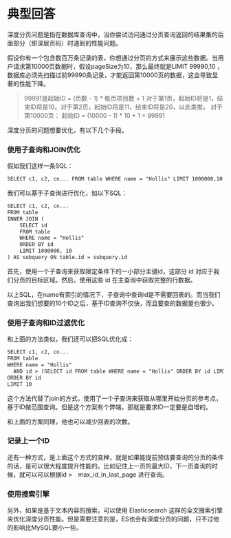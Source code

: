 # 典型回答

深度分页问题是指在数据库查询中，当你尝试访问通过分页查询返回的结果集的后面部分（即深层页码）时遇到的性能问题。

假设你有一个包含数百万条记录的表，你想通过分页的方式来展示这些数据。当用户请求第10000页数据时，假设pageSize为10，那么最终就是LIMIT 99990,10 ，数据库必须先扫描过前99990条记录，才能返回第10000页的数据，这会导致显著的性能下降。

> 99991是起始ID = (页数 - 1) * 每页项目数 + 1 
> 对于第1页，起始ID将是1，结束ID将是10。对于第2页，起始ID将是11，结束ID将是20，以此类推。
> 对于第10000页：
> 起始ID = (10000 - 1) * 10 + 1 = 99991


深度分页的问题想要优化，有以下几个手段。

### 使用子查询和JOIN优化

假如我们这样一条SQL：

```latex
SELECT c1, c2, cn... FROM table WHERE name = "Hollis" LIMIT 1000000,10
```

我们可以基于子查询进行优化，如以下SQL：

```latex
SELECT c1, c2, cn...
FROM table
INNER JOIN (
    SELECT id
    FROM table
    WHERE name = "Hollis"
    ORDER BY id
    LIMIT 1000000, 10
) AS subquery ON table.id = subquery.id

```

首先，使用一个子查询来获取限定条件下的一小部分主键id，这部分 id 对应于我们分页的目标区域。然后，使用这些 id 在主查询中获取完整的行数据。

以上SQL，在name有索引的情况下，子查询中查询id是不需要回表的。而当我们查询出我们想要的10个ID之后，基于ID查询不仅快，而且要查的数据量也很少。


### 使用子查询和ID过滤优化

和上面的方法类似，我们还可以把SQL优化成：

```latex
SELECT c1, c2, cn...
FROM table
WHERE name = "Hollis"
  AND id > (SELECT id FROM table WHERE name = "Hollis" ORDER BY id LIMIT 1000000, 1)
ORDER BY id
LIMIT 10

```


这个方法代替了join的方式，使用了一个子查询来获取从哪里开始分页的参考点，基于ID做范围查询。但是这个方案有个弊端，那就是要求ID一定要是自增的。

和上面的方案同理，他也可以减少回表的次数。

### 记录上一个ID

还有一种方式，是上面这个方式的变种，就是如果能提前预估要查询的分页的条件的话，是可以很大程度提升性能的。比如记住上一页的最大ID，下一页查询的时候，就可以可以根据id >　max_id_in_last_page 进行查询。


### 使用搜索引擎

另外，如果是基于文本内容的搜索，可以使用 Elasticsearch 这样的全文搜索引擎来优化深度分页性能。但是需要注意的是，ES也会有深度分页的问题，只不过他的影响比MySQL要小一些。

